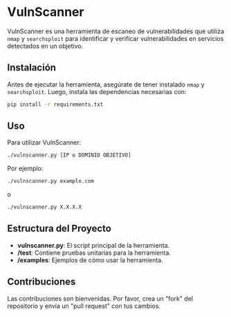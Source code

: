 # VulnScanner

VulnScanner es una herramienta de escaneo de vulnerabilidades que utiliza `nmap` y `searchsploit` para identificar y verificar vulnerabilidades en servicios detectados en un objetivo.

## Instalación

Antes de ejecutar la herramienta, asegúrate de tener instalado `nmap` y `searchsploit`. Luego, instala las dependencias necesarias con:

```bash
pip install -r requirements.txt
```

## Uso

Para utilizar VulnScanner:

```bash
./vulnscanner.py [IP o DOMINIO OBJETIVO]
```

Por ejemplo:
```bash
./vulnscanner.py example.com
```
o
```bash
./vulnscanner.py X.X.X.X
```


## Estructura del Proyecto

- **vulnscanner.py**: El script principal de la herramienta.
- **/test**: Contiene pruebas unitarias para la herramienta.
- **/examples**: Ejemplos de cómo usar la herramienta.

## Contribuciones

Las contribuciones son bienvenidas. Por favor, crea un "fork" del repositorio y envía un "pull request" con tus cambios.

